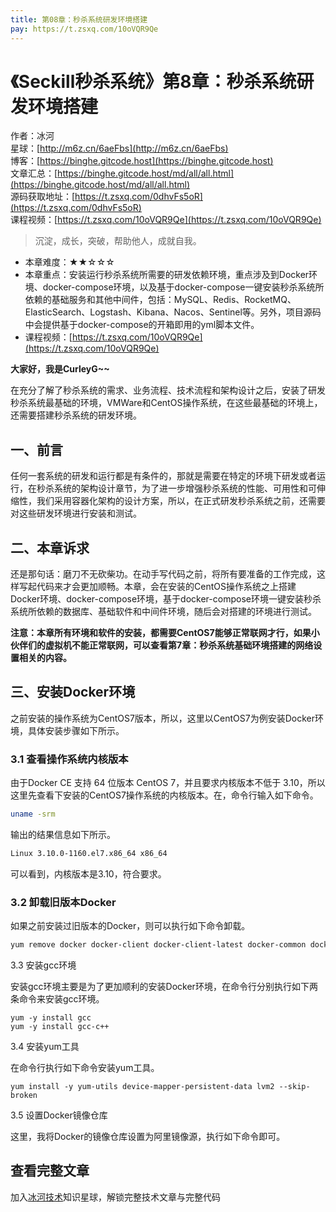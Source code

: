 ```yaml
---
title: 第08章：秒杀系统研发环境搭建
pay: https://t.zsxq.com/10oVQR9Qe
---
```


# 《Seckill秒杀系统》第8章：秒杀系统研发环境搭建

作者：冰河
<br/>星球：[http://m6z.cn/6aeFbs](http://m6z.cn/6aeFbs)
<br/>博客：[https://binghe.gitcode.host](https://binghe.gitcode.host)
<br/>文章汇总：[https://binghe.gitcode.host/md/all/all.html](https://binghe.gitcode.host/md/all/all.html)
<br/>源码获取地址：[https://t.zsxq.com/0dhvFs5oR](https://t.zsxq.com/0dhvFs5oR)
<br/>课程视频：[https://t.zsxq.com/10oVQR9Qe](https://t.zsxq.com/10oVQR9Qe)

> 沉淀，成长，突破，帮助他人，成就自我。

* 本章难度：★★☆☆☆
* 本章重点：安装运行秒杀系统所需要的研发依赖环境，重点涉及到Docker环境、docker-compose环境，以及基于docker-compose一键安装秒杀系统所依赖的基础服务和其他中间件，包括：MySQL、Redis、RocketMQ、ElasticSearch、Logstash、Kibana、Nacos、Sentinel等。另外，项目源码中会提供基于docker-compose的开箱即用的yml脚本文件。
* 课程视频：[https://t.zsxq.com/10oVQR9Qe](https://t.zsxq.com/10oVQR9Qe)

**大家好，我是CurleyG~~**

在充分了解了秒杀系统的需求、业务流程、技术流程和架构设计之后，安装了研发秒杀系统最基础的环境，VMWare和CentOS操作系统，在这些最基础的环境上，还需要搭建秒杀系统的研发环境。

## 一、前言

任何一套系统的研发和运行都是有条件的，那就是需要在特定的环境下研发或者运行，在秒杀系统的架构设计章节，为了进一步增强秒杀系统的性能、可用性和可伸缩性，我们采用容器化架构的设计方案，所以，在正式研发秒杀系统之前，还需要对这些研发环境进行安装和测试。

## 二、本章诉求

还是那句话：磨刀不无砍柴功。在动手写代码之前，将所有要准备的工作完成，这样写起代码来才会更加顺畅。本章，会在安装的CentOS操作系统之上搭建Docker环境、docker-compose环境，基于docker-compose环境一键安装秒杀系统所依赖的数据库、基础软件和中间件环境，随后会对搭建的环境进行测试。

**注意：本章所有环境和软件的安装，都需要CentOS7能够正常联网才行，如果小伙伴们的虚拟机不能正常联网，可以查看第7章：秒杀系统基础环境搭建的网络设置相关的内容。**

## 三、安装Docker环境

之前安装的操作系统为CentOS7版本，所以，这里以CentOS7为例安装Docker环境，具体安装步骤如下所示。

### 3.1 查看操作系统内核版本

由于Docker CE 支持 64 位版本 CentOS 7，并且要求内核版本不低于 3.10，所以这里先查看下安装的CentOS7操作系统的内核版本。在，命令行输入如下命令。

```bash
uname -srm
```

输出的结果信息如下所示。

```bash
Linux 3.10.0-1160.el7.x86_64 x86_64
```

可以看到，内核版本是3.10，符合要求。

### 3.2 卸载旧版本Docker

如果之前安装过旧版本的Docker，则可以执行如下命令卸载。

```bash
yum remove docker docker-client docker-client-latest docker-common docker-latest docker-latest-logrotate docker-logrotate docker-selinux docker-engine-selinux docker-engine docker-ce
```

3.3 安装gcc环境

安装gcc环境主要是为了更加顺利的安装Docker环境，在命令行分别执行如下两条命令来安装gcc环境。

    yum -y install gcc
    yum -y install gcc-c++

3.4 安装yum工具

在命令行执行如下命令安装yum工具。

    yum install -y yum-utils device-mapper-persistent-data lvm2 --skip-broken

3.5 设置Docker镜像仓库

这里，我将Docker的镜像仓库设置为阿里镜像源，执行如下命令即可。

## 查看完整文章

加入[冰河技术](http://m6z.cn/6aeFbs)知识星球，解锁完整技术文章与完整代码
